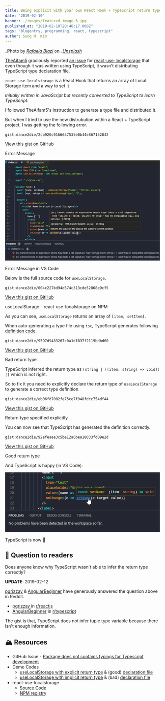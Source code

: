 ```yaml
---
title: Being explicit with your own React Hook + TypeScript return type
date: "2019-02-10"
banner: ./images/featured-image-3.jpg
published_at: "2019-02-10T20:40:17.000Z"
tags: "blogentry, programming, react, typescript"
author: Sung M. Kim
---
```


_Photo by _[_Rafaela Biazi_](https://unsplash.com/photos/4pJ9gO6NTAw?utm_source=unsplash&utm_medium=referral&utm_content=creditCopyText)_ on _[_Unsplash_](https://unsplash.com/search/photos/typewriter-hooks?utm_source=unsplash&utm_medium=referral&utm_content=creditCopyText)

[TheAifam5](https://github.com/TheAifam5) graciously reported [an issue](https://github.com/dance2die/react-use-localstorage/issues/9) for [react-use-localstorage](https://github.com/dance2die/react-use-localstorage) that even though it was written using TypeScript, it wasn't distributing TypeScript type declaration file.

`react-use-localstorage` is a React Hook that returns an array of Local Storage item and a way to set it

_Initially written in JavaScript but recently converted to TypeScript to learn TypeScript._

I followed TheAifam5's instruction to generate a type file and distributed it.

But when I tried to use the new distrubution within a React + TypeScript project, I was getting the following error.

`gist:dance2die/2cb920c9166637535e0b44e867152042`

<a href="https://gist.github.com/dance2die/2cb920c9166637535e0b44e867152042">View this gist on GitHub</a>

Error Message

![](./images/typescript-error-with-bad-typing.jpg)

Error Message in VS Code

Below is the full source code for `useLocalStorage`.

`gist:dance2die/004c227bd94d574c313cde52868e9cf5`

<a href="https://gist.github.com/dance2die/004c227bd94d574c313cde52868e9cf5">View this gist on GitHub</a>

useLocalStorage - react-use-localstorage on NPM

As you can see, `useLocalStorage` returns an array of `[item, setItem]`.

When auto-generating a type file using `tsc`, TypeScript generates following [definition code](https://github.com/dance2die/blog.typescript-typing-for-react-hooks/blob/implicit_return_typing/dist/index.d.ts).

`gist:dance2die/9597d9483267c0a1df837f2119bdbd60`

<a href="https://gist.github.com/dance2die/9597d9483267c0a1df837f2119bdbd60">View this gist on GitHub</a>

Bad return type

TypeScript inferred the return type as `(string | ((item: string) => void))[]` which is not right.

So to fix it you need to explicitly declare the return type of `useLocalStorage` to generate a correct type definition.

`gist:dance2die/eb06fd7002fe75ce7f948fdcc754df44`

<a href="https://gist.github.com/dance2die/eb06fd7002fe75ce7f948fdcc754df44">View this gist on GitHub</a>

Return type specified explicitly

You can now see that TypeScript has generated the definition correctly.

`gist:dance2die/92efeaee3c5be12a6bea18033fd09e2d`

<a href="https://gist.github.com/dance2die/92efeaee3c5be12a6bea18033fd09e2d">View this gist on GitHub</a>

Good return type

And TypeScript is happy (in VS Code).

![](./images/good.png)

TypeScript is now 🙂

## 🤔 Question to readers

Does anyone know why TypeScript wasn't able to infer the return type correctly?

**UPDATE**: 2019-02-12

[pgrizzay](https://www.reddit.com/user/pgrizzay) & [AngularBeginner](https://www.reddit.com/user/AngularBeginner) have generously answered the question above in Reddit.

- [pgrizzay ](https://www.reddit.com/user/pgrizzay)in [r/reactjs](https://www.reddit.com/r/reactjs/comments/ap88h6/being_explicit_with_your_own_react_hook/eg6ff0a/)
- [AngularBeginner](https://www.reddit.com/user/AngularBeginner) in [r/typescript](https://www.reddit.com/r/typescript/comments/ap894p/being_explicit_with_your_own_react_hook/eg6ibk7/)

The gist is that, TypeScript does not infer tuple type variable because there isn't enough information.

## 🏔 Resources

- GitHub Issue - [Package does not contains typings for Typescript development](https://github.com/dance2die/react-use-localstorage/issues/9)
- Demo Codes
  - [useLocalStorage with explicit return type](https://github.com/dance2die/blog.typescript-typing-for-react-hooks/blob/master/src/index.ts) & (good) [declaration file](https://github.com/dance2die/blog.typescript-typing-for-react-hooks/blob/master/dist/index.d.ts)
  - [useLocalStorage with implicit return type](https://github.com/dance2die/blog.typescript-typing-for-react-hooks/blob/implicit_return_typing/src/index.ts) & (bad) [declaration file](https://github.com/dance2die/blog.typescript-typing-for-react-hooks/blob/implicit_return_typing/dist/index.d.ts)
- react-use-localstorage
  - [Source Code](https://github.com/dance2die/react-use-localstorage)
  - [NPM registry](https://www.npmjs.com/package/react-use-localstorage)
